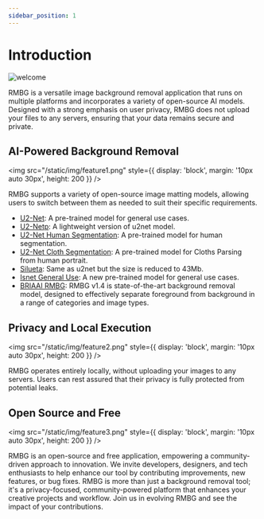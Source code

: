 ```yaml
---
sidebar_position: 1
---
```


# Introduction


![welcome](/static/img/hero.png)

RMBG is a versatile image background removal application that runs on multiple platforms and incorporates a variety of open-source AI models. Designed with a strong emphasis on user privacy, RMBG does not upload your files to any servers, ensuring that your data remains secure and private.

## AI-Powered Background Removal

<img
  src="/static/img/feature1.png"
  style={{
    display: 'block',
    margin: '10px auto 30px',
    height: 200
  }}
/>


RMBG supports a variety of open-source image matting models, allowing users to switch between them as needed to suit their specific requirements.

- [U2-Net](https://github.com/xuebinqin/U-2-Net): A pre-trained model for general use cases.
- [U2-Netp](https://github.com/xuebinqin/U-2-Net): A lightweight version of u2net model.
- [U2-Net Human Segmentation](https://github.com/xuebinqin/U-2-Net): A pre-trained model for human segmentation.
- [U2-Net Cloth Segmentation](https://github.com/levindabhi/cloth-segmentation): A pre-trained model for Cloths Parsing from human portrait.
- [Silueta](https://github.com/xuebinqin/U-2-Net/issues/295): Same as u2net but the size is reduced to 43Mb.
- [Isnet General Use](https://github.com/xuebinqin/DIS): A new pre-trained model for general use cases.
- [BRIAAI RMBG](https://huggingface.co/briaai/RMBG-1.4): RMBG v1.4 is state-of-the-art background removal model, designed to effectively separate foreground from background in a range of categories and image types.

## Privacy and Local Execution

<img
  src="/static/img/feature2.png"
  style={{
    display: 'block',
    margin: '10px auto 30px',
    height: 200
  }}
/>

RMBG operates entirely locally, without uploading your images to any servers. Users can rest assured that their privacy is fully protected from potential leaks.

## Open Source and Free

<img
  src="/static/img/feature3.png"
  style={{
    display: 'block',
    margin: '10px auto 30px',
    height: 200
  }}
/>

RMBG is an open-source and free application, empowering a community-driven approach to innovation. We invite developers, designers, and tech enthusiasts to help enhance our tool by contributing improvements, new features, or bug fixes. RMBG is more than just a background removal tool; it's a privacy-focused, community-powered platform that enhances your creative projects and workflow. Join us in evolving RMBG and see the impact of your contributions.


